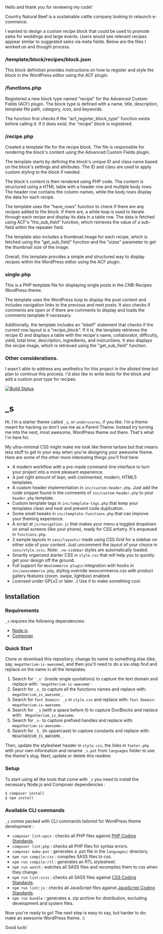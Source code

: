Hello and thank you for reviewing my code!

Country Natural Beef is a sustainable cattle company looking to relaunch e-commerce.

I wanted to design a custom recipe block that could be used to promote sales for weddings and large events. Users would see relevant recipes appiear similar to suggested sales via meta fields. Below are the files I worked on and thought process.

### /template/block/recipes/block.json

This block definition provides instructions on how to register and style the block in the WordPress editor using the ACF plugin.

### /functions.php

Registered a new block type named "recipe" for the Advanced Custom Fields (ACF) plugin. The block type is defined with a name, title, description, template file path, category, icon, and keywords.

The function first checks if the "acf_register_block_type" function exists before calling it. If it does exist, the "recipe" block is registered.

### /recipe.php

Created a template file for the recipe block. The file is responsible for rendering the block's content using the Advanced Custom Fields plugin.

The template starts by defining the block's unique ID and class name based on the block's settings and attributes. The ID and class are used to apply custom styling to the block if needed.

The block's content is then rendered using PHP code. The content is structured using a HTML table with a header row and multiple body rows. The header row contains the column names, while the body rows display the data for each recipe.

The template uses the "have_rows" function to check if there are any recipes added to the block. If there are, a while loop is used to iterate through each recipe and display its data in a table row. The data is fetched using ACF's "the_sub_field" function, which retrieves the value of a sub-field within the repeater field.

The template also includes a thumbnail image for each recipe, which is fetched using the "get_sub_field" function and the "sizes" parameter to get the thumbnail size of the image.

Overall, this template provides a simple and structured way to display recipes within the WordPress editor using the ACF plugin.

### single.php

This is a PHP template file for displaying single posts in the CNB-Recipes WordPress theme.

The template uses the WordPress loop to display the post content and includes navigation links to the previous and next posts. It also checks if comments are open or if there are comments to display and loads the comments template if necessary.

Additionally, the template includes an "elseif" statement that checks if the current row layout is a "recipe_block". If it is, the template retrieves the recipe ID and displays a table with the recipe's name, collaborator, difficulty, yield, total time, description, ingredients, and instructions. It also displays the recipe image, which is retrieved using the "get_sub_field" function.

### Other considerations.

I wasn't able to address any aesthetics for this project in the alloted time but plan to continue this process. I'd also like to write tests for the block and add a custom post type for recipes.














[![Build Status](https://travis-ci.org/Automattic/_s.svg?branch=master)](https://travis-ci.org/Automattic/_s)

_s
===

Hi. I'm a starter theme called `_s`, or `underscores`, if you like. I'm a theme meant for hacking so don't use me as a Parent Theme. Instead try turning me into the next, most awesome, WordPress theme out there. That's what I'm here for.

My ultra-minimal CSS might make me look like theme tartare but that means less stuff to get in your way when you're designing your awesome theme. Here are some of the other more interesting things you'll find here:

* A modern workflow with a pre-made command-line interface to turn your project into a more pleasant experience.
* A just right amount of lean, well-commented, modern, HTML5 templates.
* A custom header implementation in `inc/custom-header.php`. Just add the code snippet found in the comments of `inc/custom-header.php` to your `header.php` template.
* Custom template tags in `inc/template-tags.php` that keep your templates clean and neat and prevent code duplication.
* Some small tweaks in `inc/template-functions.php` that can improve your theming experience.
* A script at `js/navigation.js` that makes your menu a toggled dropdown on small screens (like your phone), ready for CSS artistry. It's enqueued in `functions.php`.
* 2 sample layouts in `sass/layouts/` made using CSS Grid for a sidebar on either side of your content. Just uncomment the layout of your choice in `sass/style.scss`.
Note: `.no-sidebar` styles are automatically loaded.
* Smartly organized starter CSS in `style.css` that will help you to quickly get your design off the ground.
* Full support for `WooCommerce plugin` integration with hooks in `inc/woocommerce.php`, styling override woocommerce.css with product gallery features (zoom, swipe, lightbox) enabled.
* Licensed under GPLv2 or later. :) Use it to make something cool.

Installation
---------------

### Requirements

`_s` requires the following dependencies:

- [Node.js](https://nodejs.org/)
- [Composer](https://getcomposer.org/)

### Quick Start

Clone or download this repository, change its name to something else (like, say, `megatherium-is-awesome`), and then you'll need to do a six-step find and replace on the name in all the templates.

1. Search for `'_s'` (inside single quotations) to capture the text domain and replace with: `'megatherium-is-awesome'`.
2. Search for `_s_` to capture all the functions names and replace with: `megatherium_is_awesome_`.
3. Search for `Text Domain: _s` in `style.css` and replace with: `Text Domain: megatherium-is-awesome`.
4. Search for <code>&nbsp;_s</code> (with a space before it) to capture DocBlocks and replace with: <code>&nbsp;Megatherium_is_Awesome</code>.
5. Search for `_s-` to capture prefixed handles and replace with: `megatherium-is-awesome-`.
6. Search for `_S_` (in uppercase) to capture constants and replace with: `MEGATHERIUM_IS_AWESOME_`.

Then, update the stylesheet header in `style.css`, the links in `footer.php` with your own information and rename `_s.pot` from `languages` folder to use the theme's slug. Next, update or delete this readme.

### Setup

To start using all the tools that come with `_s`  you need to install the necessary Node.js and Composer dependencies :

```sh
$ composer install
$ npm install
```

### Available CLI commands

`_s` comes packed with CLI commands tailored for WordPress theme development :

- `composer lint:wpcs` : checks all PHP files against [PHP Coding Standards](https://developer.wordpress.org/coding-standards/wordpress-coding-standards/php/).
- `composer lint:php` : checks all PHP files for syntax errors.
- `composer make-pot` : generates a .pot file in the `languages/` directory.
- `npm run compile:css` : compiles SASS files to css.
- `npm run compile:rtl` : generates an RTL stylesheet.
- `npm run watch` : watches all SASS files and recompiles them to css when they change.
- `npm run lint:scss` : checks all SASS files against [CSS Coding Standards](https://developer.wordpress.org/coding-standards/wordpress-coding-standards/css/).
- `npm run lint:js` : checks all JavaScript files against [JavaScript Coding Standards](https://developer.wordpress.org/coding-standards/wordpress-coding-standards/javascript/).
- `npm run bundle` : generates a .zip archive for distribution, excluding development and system files.

Now you're ready to go! The next step is easy to say, but harder to do: make an awesome WordPress theme. :)

Good luck!
